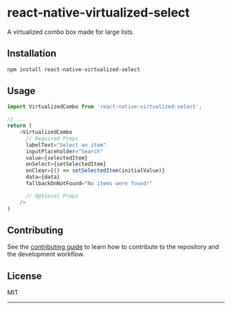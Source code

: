 # react-native-virtualized-select

A virtualized combo box made for large lists.

## Installation

```sh
npm install react-native-virtualized-select
```

## Usage

```js
import VirtualizedCombo from 'react-native-virtualized-select';

// ...
return (
    <VirtualizedCombo
      // Required Props
      labelText="Select an item"
      inputPlaceholder="Search"
      value={selectedItem}
      onSelect={setSelectedItem}
      onClear={() => setSelectedItem(initialValue)}
      data={data}
      fallbackOnNotFound="No items were found!"

      // Optional Props
    />
)
```

## Contributing

See the [contributing guide](CONTRIBUTING.md) to learn how to contribute to the repository and the development workflow.

## License

MIT

---
